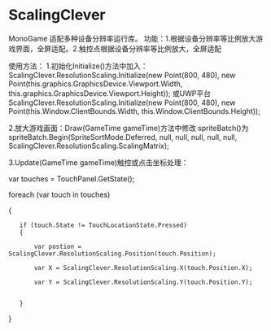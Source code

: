 # ScalingClever
MonoGame 适配多种设备分辨率运行库。
功能：1.根据设备分辨率等比例放大游戏界面，全屏适配。2.触控点根据设备分辨率等比例放大，全屏适配

使用方法：
1.初始化Initialize()方法中加入： ScalingClever.ResolutionScaling.Initialize(new Point(800, 480), new Point(this.graphics.GraphicsDevice.Viewport.Width, this.graphics.GraphicsDevice.Viewport.Height));
或UWP平台 ScalingClever.ResolutionScaling.Initialize(new Point(800, 480), new Point(this.Window.ClientBounds.Width, this.Window.ClientBounds.Height));

2.放大游戏画面：Draw(GameTime gameTime)方法中修改 spriteBatch()为spriteBatch.Begin(SpriteSortMode.Deferred, null, null, null, null, null, ScalingClever.ResolutionScaling.ScalingMatrix);

3.Update(GameTime gameTime)触控或点击坐标处理：

var touches = TouchPanel.GetState();

foreach (var touch in touches)

{

       if (touch.State != TouchLocationState.Pressed)
       {
       
           var postion = ScalingClever.ResolutionScaling.Position(touch.Position);
           
           var X = ScalingClever.ResolutionScaling.X(touch.Position.X);
           
           var Y = ScalingClever.ResolutionScaling.Y(touch.Position.Y);
           
                  
       }
       
}


